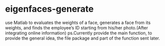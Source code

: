 # eigenfaces-generate
use Matlab to evaluates the weights of a face, generates a face from its weights, and finds the employee’s ID starting from his/her photo.(After integrating online information)
ps.Currently provide the main function, to provide the general idea, the file package and part of the function sent later.
